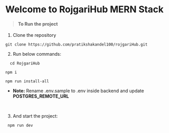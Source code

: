 # Welcome to  RojgariHub MERN Stack

> #### To Run the project
1. Clone the repository

```command 
git clone https://github.com/pratikshakandel100/rojgariHub.git
```

2. Run below commands:
 ```command 
   cd RojgariHub
   ```
   

   ```command 
   npm i
   ```
   
   ```command 
   npm run install-all
   ```
   
- **Note:** Rename .env.sample to .env inside backend and update **POSTGRES_REMOTE_URL**  
<br>

3. And start the project:
  ```command 
   npm run dev
   ```
   